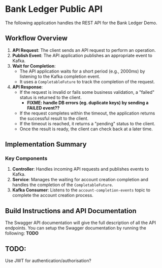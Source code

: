 # Bank Ledger Public API

The following application handles the REST API for the Bank Ledger Demo.

## Workflow Overview

1. **API Request**: The client sends an API request to perform an operation.
2. **Publish Event**: The API application publishes an appropriate event to Kafka.
3. **Wait for Completion**:
    - The API application waits for a short period (e.g., 2000ms) by listening to the Kafka completion event.
    - It uses a `CompletableFuture` to track the completion of the request.
4. **API Response**:
    - If the request is invalid or fails some business validation, a "failed" status is returned to the client.
      - **FIXME: handle DB errors (eg. duplicate keys) by sending a FAILED event??**
    - If the request completes within the timeout, the application returns the successful result to the client.
    - If the timeout is reached, it returns a "pending" status to the client.
    - Once the result is ready, the client can check back at a later time.

## Implementation Summary

### Key Components

1. **Controller**: Handles incoming API requests and publishes events to Kafka.
2. **Service**: Manages the waiting for account creation completion and handles the completion of the `CompletableFuture`.
3. **Kafka Consumer**: Listens to the `account-completion-events` topic to complete the account creation process.


## Build Instructions and API Documentation

The Swagger API documentation will give the full description of all the API endpoints.
You can setup the Swagger documentation by running the following: ****TODO****


## TODO:
Use JWT for authentication/authorisation?